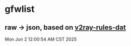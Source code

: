 # gfwlist
## raw -> json, based on [v2ray-rules-dat](https://github.com/Loyalsoldier/v2ray-rules-dat)
Mon Jun  2 12:00:54 AM CST 2025

